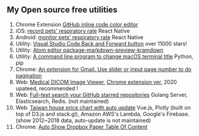 ## My Open source free utilities

1. Chrome Extension [GitHub inline code color editor](https://chrome.google.com/webstore/detail/github-inline-code-color/ancifpojcglbcoilgkpeiphjenigogmb?hl=zh-TW&authuser=0)
2. iOS: [record pets' respiratory rate](https://itunes.apple.com/us/app/maolife/id1397714182) React Native
3. Android: [monitor pets' respiratory rate](https://play.google.com/store/apps/details?id=com.lifeoverflow.maolife) React Native
4. Utility: [Visual Studio Code Back and Forward button](https://marketplace.visualstudio.com/items?itemName=grimmer.vscode-back-forward-button) over 11000 stars!
5. Utility: [Atom editor package-markdown-preview-kramdown](https://atom.io/packages/markdown-preview-kramdown)
6. Utility: [A command line program to change macOS terminal title](https://pypi.org/project/termtitle/) Python, pip
7. Chrome:  [An extension for Gmail. Use slider or input page number to do pagination](https://chrome.google.com/webstore/detail/gmail-pagination-slider/bcjhpmecgoejigiojamklcbfnfnfgnal)
8. Web: [Medical DICOM Image Viewer](https://grimmer.io/dicom-web-viewer/), [Chrome extension ver.](https://chrome.google.com/webstore/detail/dicom-image-viewer/ehppmcooahfnlfhhcflpkcjmonkoindc) 2020 upateed, recommended !
9. Web: [Full-text search your GitHub starred repositories](https://searchgithub.herokuapp.com/) Golang Server, Elasticsearch, Redis. (not maintained)
10. Web: [Taiwan house price chart with auto update](https://grimmer.io/Taiwan-house-price-chart/) Vue.js, Plotly (built on top of D3.js and stack.gl), Amazon AWS's Lambda, Google's Firebase. (show 2012~2018 data, auto-update is not maintained)
11. Chrome: [Auto Show Dropbox Paper Table Of Content]( https://chrome.google.com/webstore/detail/paper-auto-show-toc/eifkjfleeeochflgobmibofbcdiledng)



